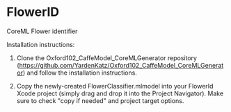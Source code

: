 # FlowerID
CoreML Flower identifier

Installation instructions:
1. Clone the Oxford102_CaffeModel_CoreMLGenerator repository (https://github.com/YardenKatz/Oxford102_CaffeModel_CoreMLGenerator)
and follow the installation instructions.

2. Copy the newly-created FlowerClassifier.mlmodel into your FlowerId Xcode project (simply drag and drop it into the Project Navigator). Make sure to check "copy if needed" and project target options.

